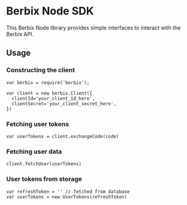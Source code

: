 # Berbix Node SDK

This Berbix Node library provides simple interfaces to interact with the Berbix API.

## Usage

### Constructing the client

    var berbix = require('berbix');

    var client = new berbix.Client({
      clientId='your_client_id_here',
      clientSecret='your_client_secret_here',
    })

### Fetching user tokens

    var userTokens = client.exchangeCode(code)

### Fetching user data

    client.fetchUser(userTokens)

### User tokens from storage

    var refreshToken = '' // fetched from database
    var userTokens = new UserTokens(refreshToken)
